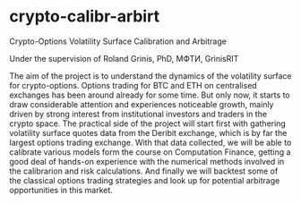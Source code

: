 # crypto-calibr-arbirt
Crypto-Options Volatility Surface Calibration and Arbitrage

Under the supervision of Roland Grinis, PhD, МФТИ, GrinisRIT

The aim of the project is to understand the dynamics of the volatility surface for crypto-options. Options trading for BTC and ETH on centralised exchanges has been around already for some time. But only now, it starts to draw considerable attention and experiences noticeable growth, mainly driven by strong interest from institutional investors and traders in the crypto space. The practical side of the project will start first with gathering volatility surface quotes data from the Deribit exchange, which is by far the largest options trading exchange. With that data collected, we will be able to calibrate various models form the course on Computation Finance, getting a good deal of hands-on experience with the numerical methods involved in the calibrarion and risk calculations. And finally we will backtest some of the classical options trading strategies and look up for potential arbitrage opportunities in this market.
